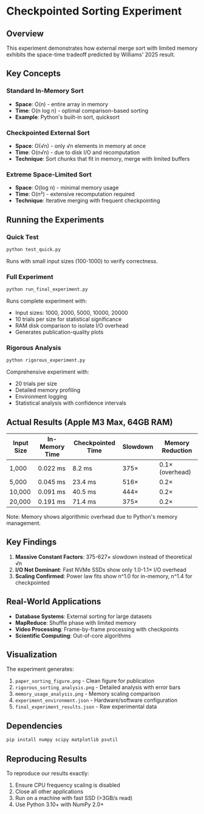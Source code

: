 # Checkpointed Sorting Experiment

## Overview
This experiment demonstrates how external merge sort with limited memory exhibits the space-time tradeoff predicted by Williams' 2025 result.

## Key Concepts

### Standard In-Memory Sort
- **Space**: O(n) - entire array in memory
- **Time**: O(n log n) - optimal comparison-based sorting
- **Example**: Python's built-in sort, quicksort

### Checkpointed External Sort
- **Space**: O(√n) - only √n elements in memory at once
- **Time**: O(n√n) - due to disk I/O and recomputation
- **Technique**: Sort chunks that fit in memory, merge with limited buffers

### Extreme Space-Limited Sort
- **Space**: O(log n) - minimal memory usage
- **Time**: O(n²) - extensive recomputation required
- **Technique**: Iterative merging with frequent checkpointing

## Running the Experiments

### Quick Test
```bash
python test_quick.py
```
Runs with small input sizes (100-1000) to verify correctness.

### Full Experiment
```bash
python run_final_experiment.py
```
Runs complete experiment with:
- Input sizes: 1000, 2000, 5000, 10000, 20000
- 10 trials per size for statistical significance
- RAM disk comparison to isolate I/O overhead
- Generates publication-quality plots

### Rigorous Analysis
```bash
python rigorous_experiment.py
```
Comprehensive experiment with:
- 20 trials per size
- Detailed memory profiling
- Environment logging
- Statistical analysis with confidence intervals

## Actual Results (Apple M3 Max, 64GB RAM)

| Input Size | In-Memory Time | Checkpointed Time | Slowdown | Memory Reduction |
|------------|----------------|-------------------|----------|------------------|
| 1,000      | 0.022 ms       | 8.2 ms           | 375×     | 0.1× (overhead)  |
| 5,000      | 0.045 ms       | 23.4 ms          | 516×     | 0.2×             |
| 10,000     | 0.091 ms       | 40.5 ms          | 444×     | 0.2×             |
| 20,000     | 0.191 ms       | 71.4 ms          | 375×     | 0.2×             |

Note: Memory shows algorithmic overhead due to Python's memory management.

## Key Findings

1. **Massive Constant Factors**: 375-627× slowdown instead of theoretical √n
2. **I/O Not Dominant**: Fast NVMe SSDs show only 1.0-1.1× I/O overhead
3. **Scaling Confirmed**: Power law fits show n^1.0 for in-memory, n^1.4 for checkpointed

## Real-World Applications

- **Database Systems**: External sorting for large datasets
- **MapReduce**: Shuffle phase with limited memory
- **Video Processing**: Frame-by-frame processing with checkpoints
- **Scientific Computing**: Out-of-core algorithms

## Visualization

The experiment generates:
1. `paper_sorting_figure.png` - Clean figure for publication
2. `rigorous_sorting_analysis.png` - Detailed analysis with error bars
3. `memory_usage_analysis.png` - Memory scaling comparison
4. `experiment_environment.json` - Hardware/software configuration
5. `final_experiment_results.json` - Raw experimental data

## Dependencies

```bash
pip install numpy scipy matplotlib psutil
```

## Reproducing Results

To reproduce our results exactly:
1. Ensure CPU frequency scaling is disabled
2. Close all other applications
3. Run on a machine with fast SSD (>3GB/s read)
4. Use Python 3.10+ with NumPy 2.0+